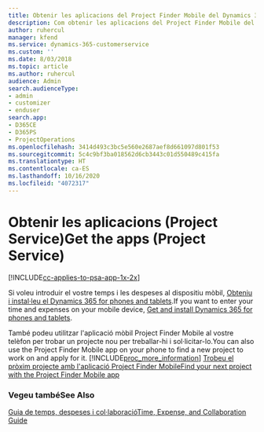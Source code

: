 ```yaml
---
title: Obtenir les aplicacions del Project Finder Mobile del Dynamics 365 | MicrosoftDocs
description: Com obtenir les aplicacions del Project Finder Mobile del Dynamics 365
author: ruhercul
manager: kfend
ms.service: dynamics-365-customerservice
ms.custom: ''
ms.date: 8/03/2018
ms.topic: article
ms.author: ruhercul
audience: Admin
search.audienceType:
- admin
- customizer
- enduser
search.app:
- D365CE
- D365PS
- ProjectOperations
ms.openlocfilehash: 3414d493c3bc5e560e2687aef8d661097d801f53
ms.sourcegitcommit: 5c4c9bf3ba018562d6cb3443c01d550489c415fa
ms.translationtype: HT
ms.contentlocale: ca-ES
ms.lasthandoff: 10/16/2020
ms.locfileid: "4072317"
---
```

# <a name="get-the-apps-project-service"></a><span data-ttu-id="2f07a-103">Obtenir les aplicacions (Project Service)</span><span class="sxs-lookup"><span data-stu-id="2f07a-103">Get the apps (Project Service)</span></span>

[!INCLUDE[cc-applies-to-psa-app-1x-2x](../includes/cc-applies-to-psa-app-1x-2x.md)]

<span data-ttu-id="2f07a-104">Si voleu introduir el vostre temps i les despeses al dispositiu mòbil, [Obteniu i instal·leu el Dynamics 365 for phones and tablets](https://docs.microsoft.com/dynamics365/mobile-app/dynamics-365-phones-tablets-users-guide).</span><span class="sxs-lookup"><span data-stu-id="2f07a-104">If you want to enter your time and expenses on your mobile device, [Get and install Dynamics 365 for phones and tablets](https://docs.microsoft.com/dynamics365/mobile-app/dynamics-365-phones-tablets-users-guide).</span></span>  
  
 <span data-ttu-id="2f07a-105">També podeu utilitzar l'aplicació mòbil Project Finder Mobile al vostre telèfon per trobar un projecte nou per treballar-hi i sol·licitar-lo.</span><span class="sxs-lookup"><span data-stu-id="2f07a-105">You can also use the Project Finder Mobile app on your phone to find a new project to work on and apply for it.</span></span> [!INCLUDE[proc_more_information](../includes/proc-more-information.md)] <span data-ttu-id="2f07a-106">[Trobeu el pròxim projecte amb l'aplicació Project Finder Mobile](../psa/find-next-project-finder-mobile-app.md)</span><span class="sxs-lookup"><span data-stu-id="2f07a-106">[Find your next project with the Project Finder Mobile app](../psa/find-next-project-finder-mobile-app.md)</span></span> 
  
### <a name="see-also"></a><span data-ttu-id="2f07a-107">Vegeu també</span><span class="sxs-lookup"><span data-stu-id="2f07a-107">See Also</span></span>  
 [<span data-ttu-id="2f07a-108">Guia de temps, despeses i col·laboració</span><span class="sxs-lookup"><span data-stu-id="2f07a-108">Time, Expense, and Collaboration Guide</span></span>](../psa/time-expense-collaboration-guide.md)

